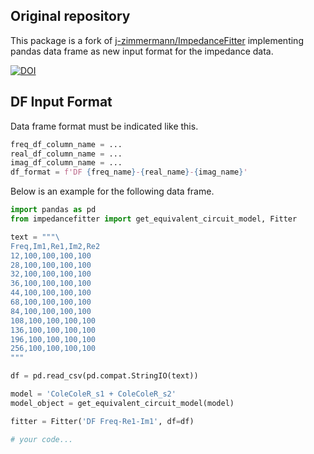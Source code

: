 ## Original repository

This package is a fork of [j-zimmermann/ImpedanceFitter](https://github.com/j-zimmermann/ImpedanceFitter)
implementing pandas data frame as new input format for the impedance data.

[![DOI](https://zenodo.org/badge/297969672.svg)](https://zenodo.org/badge/latestdoi/297969672)


## DF Input Format

Data frame format must be indicated like this.

```python
freq_df_column_name = ...
real_df_column_name = ...
imag_df_column_name = ...
df_format = f'DF {freq_name}-{real_name}-{imag_name}'
```

Below is an example for the following data frame.

```python
import pandas as pd
from impedancefitter import get_equivalent_circuit_model, Fitter

text = """\
Freq,Im1,Re1,Im2,Re2
12,100,100,100,100
28,100,100,100,100
32,100,100,100,100
36,100,100,100,100
44,100,100,100,100
68,100,100,100,100
84,100,100,100,100
108,100,100,100,100
136,100,100,100,100
196,100,100,100,100
256,100,100,100,100
"""

df = pd.read_csv(pd.compat.StringIO(text))

model = 'ColeColeR_s1 + ColeColeR_s2'
model_object = get_equivalent_circuit_model(model)

fitter = Fitter('DF Freq-Re1-Im1', df=df)

# your code...
```